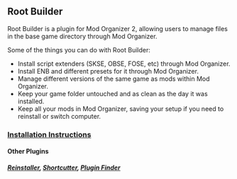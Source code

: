## Root Builder
Root Builder is a plugin for Mod Organizer 2, allowing users to manage files in the base game directory through Mod Organizer.

Some of the things you can do with Root Builder:
- Install script extenders (SKSE, OBSE, FOSE, etc) through Mod Organizer.
- Install ENB and different presets for it through Mod Organizer.
- Manage different versions of the same game as mods within Mod Organizer.
- Keep your game folder untouched and as clean as the day it was installed.
- Keep all your mods in Mod Organizer, saving your setup if you need to reinstall or switch computer.

### [Installation Instructions](https://kezyma.github.io/?p=rootbuilder)

#### Other Plugins
##### [Reinstaller](https://www.nexusmods.com/skyrimspecialedition/mods/59292), [Shortcutter](https://www.nexusmods.com/skyrimspecialedition/mods/59827), [Plugin Finder](https://www.nexusmods.com/skyrimspecialedition/mods/59869)